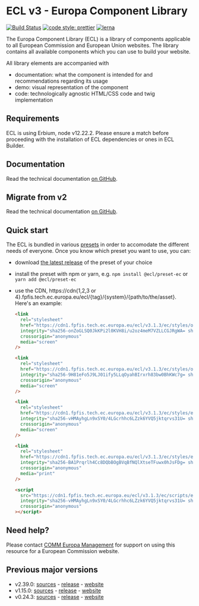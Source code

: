 # ECL v3 - Europa Component Library

[![Build Status](https://drone.fpfis.eu/api/badges/ec-europa/europa-component-library/status.svg)](https://drone.fpfis.eu/ec-europa/europa-component-library)
[![code style: prettier](https://img.shields.io/badge/code_style-prettier-ff69b4.svg?style=flat-square)](https://github.com/prettier/prettier)
[![lerna](https://img.shields.io/badge/maintained%20with-lerna-cc00ff.svg)](https://lernajs.io/)

The Europa Component Library (ECL) is a library of components applicable to all European Commission and European Union websites. The library contains all available components which you can use to build your website.

All library elements are accompanied with

- documentation: what the component is intended for and recommendations regarding its usage
- demo: visual representation of the component
- code: technologically agnostic HTML/CSS code and twig implementation

## Requirements

ECL is using Erbium, node v12.22.2. Please ensure a match before proceeding with the installation of ECL dependencies or ones in ECL Builder.

## Documentation

Read the technical documentation [on GitHub](docs/README.md).

## Migrate from v2

Read the technical documentation [on GitHub](docs/Migrating-v3.md).

## Quick start

The ECL is bundled in various [presets](docs/presets.md) in order to accomodate the different needs of everyone. Once you know which preset you want to use, you can:

- download [the latest release](https://github.com/ec-europa/europa-component-library/releases/latest) of the preset of your choice
- install the preset with npm or yarn, e.g. `npm install @ecl/preset-ec` or `yarn add @ecl/preset-ec`
- use the CDN, https://cdn{1,2,3 or 4}.fpfis.tech.ec.europa.eu/ecl/{tag}/{system}/{path/to/the/asset}. Here's an example:

  ```html
  <link
    rel="stylesheet"
    href="https://cdn1.fpfis.tech.ec.europa.eu/ecl/v3.1.3/ec/styles/optional/ecl-ec-default.css"
    integrity="sha256-onZoGLSQ0JkKPi2l0KVH8i/u2oz4meM7VZLLCGJRgWA= sha384-ezqdeKUOB0/DjLrBL2DcC9eY3FsNFnq9SXnEkCi6aIpOdJXwE3MWMXMid9tTZpy5 sha512-U/9MdqL6tXdzJxbVrvL5CjCySy1qxuVFnrnN396YdeSiHCk2MHCAnDa/pvmiEoCzpr7sEAohY1VNq3Q0fOT4Uw=="
    crossorigin="anonymous"
    media="screen"
  />
  ```

  ```html
  <link
    rel="stylesheet"
    href="https://cdn1.fpfis.tech.ec.europa.eu/ecl/v3.1.3/ec/styles/optional/ecl-reset.css"
    integrity="sha256-9H81eFo5J9LJ01ify5LLqOyahBIrxrh83bw0BhKWc7g= sha384-uy7T70y5Eofm3jcXfw9c1qGAIX0/J0QVGeGzd5lfN8+YYN5ZG8R8XM/BUX4dHX+C sha512-FolETLaI6cYw5u+w/g+pHrg0BiPx3rTOaCwc4MDBJJpf0/OtJbqUn7+gR8geCenLzZLXrjaXA8lpVrPazvmerQ=="
    crossorigin="anonymous"
    media="screen"
  />
  ```

  ```html
  <link
    rel="stylesheet"
    href="https://cdn1.fpfis.tech.ec.europa.eu/ecl/v3.1.3/ec/styles/ecl-ec.css"
    integrity="sha256-vHMAyhgLn9xSY0/4LGcrhhc6LZzk6YVQ5jktqrvs31U= sha384-8HadT45LPf7AsHUlOALMtG6rjOhQ4gJiMnwJ3s2/EilVB/244DIbBGRaZfj80Ixt sha512-nl3Oscwy2WObPB+NQ2qf23nkNNwm+OpX5o8z9T2KDOw304/XDL2e3Vzt3olaWhjb0m/91IzUQ1fM50X3j7cxlg=="
    crossorigin="anonymous"
    media="screen"
  />
  ```

  ```html
  <link
    rel="stylesheet"
    href="https://cdn1.fpfis.tech.ec.europa.eu/ecl/v3.1.3/ec/styles/ecl-ec-print.css"
    integrity="sha256-BA1Prqrlh4Cc8DQbBOgBVqBfNQlXtseTFuwx0hJsFDg= sha384-bWhRusbUnfJglB7HIAzV9bV3dpy9ZIqOpNh8Spj6b37akSUynJj3RcCQGbTgMebF sha512-BhJHlFyrpEHBtJZldnb1Fhbkw7omuGODT9+s92C+/+cEm1laJDI3bSmk3/bhQVvaHv6ciFfAxniGf1szEXzqZQ=="
    crossorigin="anonymous"
    media="print"
  />
  ```

  ```html
  <script
    src="https://cdn1.fpfis.tech.ec.europa.eu/ecl/v3.1.3/ec/scripts/ecl-ec.js"
    integrity="sha256-vHMAyhgLn9xSY0/4LGcrhhc6LZzk6YVQ5jktqrvs31U= sha384-8HadT45LPf7AsHUlOALMtG6rjOhQ4gJiMnwJ3s2/EilVB/244DIbBGRaZfj80Ixt sha512-nl3Oscwy2WObPB+NQ2qf23nkNNwm+OpX5o8z9T2KDOw304/XDL2e3Vzt3olaWhjb0m/91IzUQ1fM50X3j7cxlg=="
    crossorigin="anonymous"
  ></script>
  ```

## Need help?

Please contact [COMM Europa Management](mailto:Europamanagement@ec.europa.eu) for support on using this resource for a European Commission website.

## Previous major versions

- v2.39.0: [sources](https://github.com/ec-europa/europa-component-library/tree/v2) - [release](https://github.com/ec-europa/europa-component-library/releases/tag/v2.39.0) - [website](https://ec.europa.eu/component-library/v2.39.0/)
- v1.15.0: [sources](https://github.com/ec-europa/europa-component-library/tree/v1) - [release](https://github.com/ec-europa/europa-component-library/releases/tag/v1.15.0) - [website](https://ec.europa.eu/component-library/v1.15.0/)
- v0.24.3: [sources](https://github.com/ec-europa/europa-component-library/tree/v0) - [release](https://github.com/ec-europa/europa-component-library/releases/tag/v0.24.3) - [website](https://ec.europa.eu/component-library/v0.24.3/)